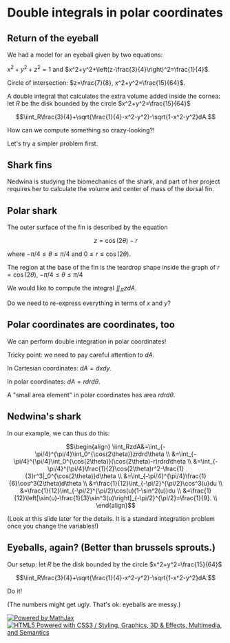 Double integrals in polar coordinates
=====================================

Return of the eyeball
---------------------

We had a model for an eyeball given by two equations:

$x^2+y^2+z^2=1$ and
$x^2+y^2+\left(z-\frac{3}{4}\right)^2=\frac{1}{4}$.

Circle of intersection: $z=\frac{7}{8}, x^2+y^2=\frac{15}{64}$.

A double integral that calculates the extra volume added inside the
cornea: let $R$ be the disk bounded by the circle
$x^2+y^2=\frac{15}{64}$

$$\iint_R\frac{3}{4}+\sqrt{\frac{1}{4}-x^2-y^2}-\sqrt{1-x^2-y^2}dA.$$

How can we compute something so crazy-looking?!

Let's try a simpler problem first.

Shark fins
----------

Nedwina is studying the biomechanics of the shark, and part of her
project requires her to calculate the volume and center of mass of the
dorsal fin.

Polar shark
-----------

The outer surface of the fin is described by the equation

$$z=\cos(2\theta)-r$$

where $-\pi/4\leq\theta\leq\pi/4$ and $0\leq r\leq
\cos(2\theta)$.

The region at the base of the fin is the teardrop shape inside the graph
of $r=\cos(2\theta)$, $-\pi/4\leq\theta\leq\pi/4$

We would like to compute the integral $\iint_RzdA$.

Do we need to re-express everything in terms of $x$ and $y$?

Polar coordinates are coordinates, too
--------------------------------------

We can perform double integration in polar coordinates!

Tricky point: we need to pay careful attention to $dA$.

In Cartesian coordinates: $dA=dxdy$.

In polar coordinates: $dA=rdrd\theta$.

A "small area element" in polar coordinates has area $rdrd\theta$.

Nedwina's shark
---------------

In our example, we can thus do this:

$$\begin{align}
\iint_RzdA&=\int_{-\pi/4}^{\pi/4}\int_0^{\cos(2\theta)}zrdrd\theta \\
&=\int_{-\pi/4}^{\pi/4}\int_0^{\cos(2\theta)}(\cos(2\theta)-r)rdrd\theta \\
&=\int_{-\pi/4}^{\pi/4}\frac{1}{2}\cos(2\theta)r^2-\frac{1}{3}r^3|_0^{\cos(2\theta)}d\theta \\
&=\int_{-\pi/4}^{\pi/4}\frac{1}{6}\cos^3(2\theta)d\theta \\
&=\frac{1}{12}\int_{-\pi/2}^{\pi/2}\cos^3(u)du \\
&=\frac{1}{12}\int_{-\pi/2}^{\pi/2}\cos(u)(1-\sin^2(u))du \\
&=\frac{1}{12}\left[\sin(u)-\frac{1}{3}\sin^3(u)\right]_{-\pi/2}^{\pi/2}=\frac{1}{9}. \\
\end{align}$$

(Look at this slide later for the details. It is a standard integration
problem once you change the variables!)

Eyeballs, again? (Better than brussels sprouts.)
------------------------------------------------

Our setup: let $R$ be the disk bounded by the circle
$x^2+y^2=\frac{15}{64}$

$$\iint_R\frac{3}{4}+\sqrt{\frac{1}{4}-x^2-y^2}-\sqrt{1-x^2-y^2}dA.$$

Do it!

(The numbers might get ugly. That's ok: eyeballs are messy.)

[![Powered by
MathJax](http://www.mathjax.org/badge.gif "Powered by MathJax")](http://www.mathjax.org/)[![HTML5
Powered with CSS3 / Styling, Graphics, 3D & Effects, Multimedia, and
Semantics](http://www.w3.org/html/logo/badge/html5-badge-h-css3-graphics-multimedia-semantics.png "HTML5 Powered with CSS3 / Styling, Graphics, 3D & Effects, Multimedia, and Semantics")](http://www.w3.org/html/logo/)

